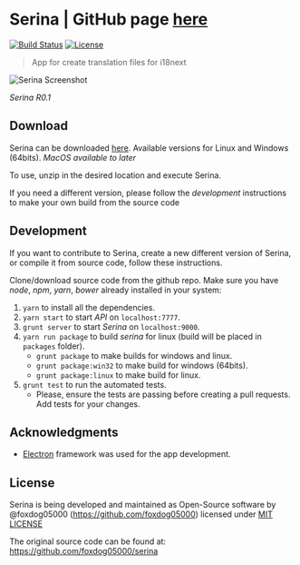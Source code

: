 Serina | GitHub page [here](https://foxdog05000.github.io/serina/)
======

[![Build Status](https://travis-ci.org/foxdog05000/serina.svg?branch=master)](https://travis-ci.org/foxdog05000/serina)
[![License](https://img.shields.io/badge/license-MIT-blue.svg?style=flat)](https://github.com/foxdog05000/serina/blob/master/LICENSE)

> App for create translation files for i18next

![Serina Screenshot](https://raw.githubusercontent.com/foxdog05000/serina/master/sample.png)

_Serina R0.1_

## Download
Serina can be downloaded [here](https://github.com/foxdog05000/serina/releases). Available versions for Linux and Windows (64bits). _MacOS available to later_

To use, unzip in the desired location and execute Serina.

If you need a different version, please follow the _development_ instructions to make your own build from the source code

## Development
If you want to contribute to Serina, create a new different version of Serina, or compile it from source code, follow these instructions.

Clone/download source code from the github repo. Make sure you have _node_, _npm_, _yarn_,  _bower_ already installed in your system:

1. `yarn` to install all the dependencies.
2. `yarn start` to start _API_ on `localhost:7777`.
3. `grunt server` to start _Serina_ on `localhost:9000`.
4. `yarn run package` to build _serina_ for linux (build will be placed in `packages` folder).
    * `grunt package` to make builds for windows and linux.
    * `grunt package:win32` to make build for windows (64bits).
    * `grunt package:linux` to make build for linux.
5. `grunt test` to run the automated tests.
    * Please, ensure the tests are passing before creating a pull requests. Add tests for your changes.

## Acknowledgments
* [Electron](https://electron.atom.io)  framework was used for the app development.

## License
Serina is being developed and maintained as Open-Source software by @foxdog05000 (https://github.com/foxdog05000) licensed under [MIT LICENSE](https://github.com/foxdog05000/serina/blob/master/LICENSE)

The original source code can be found at: <https://github.com/foxdog05000/serina>
